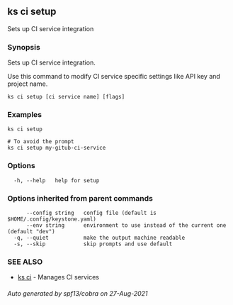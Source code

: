 ## ks ci setup

Sets up CI service integration

### Synopsis

Sets up CI service integration.

Use this command to modify CI service specific settings
like API key and project name.

```
ks ci setup [ci service name] [flags]
```

### Examples

```
ks ci setup

# To avoid the prompt
ks ci setup my-gitub-ci-service
```

### Options

```
  -h, --help   help for setup
```

### Options inherited from parent commands

```
      --config string   config file (default is $HOME/.config/keystone.yaml)
      --env string      environment to use instead of the current one (default "dev")
  -q, --quiet           make the output machine readable
  -s, --skip            skip prompts and use default
```

### SEE ALSO

* [ks ci](ks_ci.md)	 - Manages CI services

###### Auto generated by spf13/cobra on 27-Aug-2021
